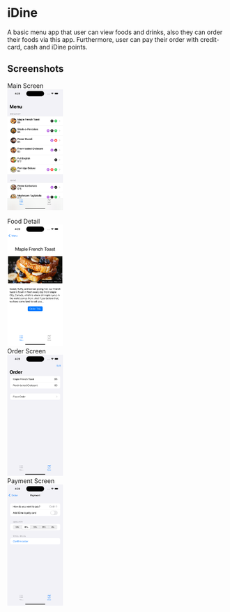 # iDine
A basic menu app that user can view foods and drinks, also they can order their foods via this app. Furthermore, user can pay their order with credit-card, cash and iDine points.

## Screenshots
Main Screen </br>
<img src="https://github.com/BartugKaan/iDine/blob/main/Screenshots/Simulator%20Screenshot%20-%20iPhone%2014%20Pro%20-%202023-07-03%20at%2016.28.34.png" width="128"/> </br>

Food Detail </br>
<img src="https://github.com/BartugKaan/iDine/blob/main/Screenshots/Simulator%20Screenshot%20-%20iPhone%2014%20Pro%20-%202023-07-03%20at%2016.28.40.png" width="128"/> </br>
Order Screen </br>
<img src="https://github.com/BartugKaan/iDine/blob/main/Screenshots/Simulator%20Screenshot%20-%20iPhone%2014%20Pro%20-%202023-07-03%20at%2016.28.50.png" width="128"/> </br>
Payment Screen </br>
<img src="https://github.com/BartugKaan/iDine/blob/main/Screenshots/Simulator%20Screenshot%20-%20iPhone%2014%20Pro%20-%202023-07-03%20at%2016.28.58.png" width="128"/> </br>

